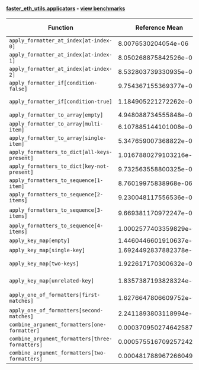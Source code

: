 #### [faster_eth_utils.applicators](https://github.com/BobTheBuidler/faster-eth-utils/blob/pin-eth-typing/faster_eth_utils/applicators.py) - [view benchmarks](https://github.com/BobTheBuidler/faster-eth-utils/blob/pin-eth-typing/benchmarks/test_applicators_benchmarks.py)

| Function | Reference Mean | Faster Mean | % Change | Speedup (%) | x Faster | Faster |
|----------|---------------|-------------|----------|-------------|----------|--------|
| `apply_formatter_at_index[at-index-0]` | 8.0076530204054e-06 | 8.623238100946047e-06 | -7.69% | -7.14% | 0.93x | ❌ |
| `apply_formatter_at_index[at-index-1]` | 8.050268875842526e-06 | 8.554360080987196e-06 | -6.26% | -5.89% | 0.94x | ❌ |
| `apply_formatter_at_index[at-index-2]` | 8.532803739330935e-06 | 8.490069640609927e-06 | 0.50% | 0.50% | 1.01x | ✅ |
| `apply_formatter_if[condition-false]` | 9.754367155369377e-07 | 9.259749583031406e-07 | 5.07% | 5.34% | 1.05x | ✅ |
| `apply_formatter_if[condition-true]` | 1.184905221272262e-06 | 1.4135065429991077e-06 | -19.29% | -16.17% | 0.84x | ❌ |
| `apply_formatter_to_array[empty]` | 4.948088734555848e-06 | 4.782289421887672e-06 | 3.35% | 3.47% | 1.03x | ✅ |
| `apply_formatter_to_array[multi-item]` | 6.107885144101008e-06 | 6.236595422635211e-06 | -2.11% | -2.06% | 0.98x | ❌ |
| `apply_formatter_to_array[single-item]` | 5.347659007368822e-06 | 5.419214892108624e-06 | -1.34% | -1.32% | 0.99x | ❌ |
| `apply_formatters_to_dict[all-keys-present]` | 1.0167880279103216e-05 | 5.028162916032114e-06 | 50.55% | 102.22% | 2.02x | ✅ |
| `apply_formatters_to_dict[key-not-present]` | 9.732563558800325e-06 | 4.48955641058227e-06 | 53.87% | 116.78% | 2.17x | ✅ |
| `apply_formatters_to_sequence[1-item]` | 8.76019975838968e-06 | 5.541722140253568e-06 | 36.74% | 58.08% | 1.58x | ✅ |
| `apply_formatters_to_sequence[2-items]` | 9.230048117556536e-06 | 5.92914640291752e-06 | 35.76% | 55.67% | 1.56x | ✅ |
| `apply_formatters_to_sequence[3-items]` | 9.669381170972247e-06 | 6.3583149240337976e-06 | 34.24% | 52.07% | 1.52x | ✅ |
| `apply_formatters_to_sequence[4-items]` | 1.0002577403359829e-05 | 6.732843237837477e-06 | 32.69% | 48.56% | 1.49x | ✅ |
| `apply_key_map[empty]` | 1.4460446601910637e-05 | 8.265505972139864e-06 | 42.84% | 74.95% | 1.75x | ✅ |
| `apply_key_map[single-key]` | 1.6924492837882378e-05 | 9.753816311859357e-06 | 42.37% | 73.52% | 1.74x | ✅ |
| `apply_key_map[two-keys]` | 1.922617170300632e-05 | 1.1548276582290635e-05 | 39.93% | 66.49% | 1.66x | ✅ |
| `apply_key_map[unrelated-key]` | 1.8357387193828324e-05 | 1.0545961864504029e-05 | 42.55% | 74.07% | 1.74x | ✅ |
| `apply_one_of_formatters[first-matches]` | 1.6276647806609752e-06 | 1.4846302141952712e-06 | 8.79% | 9.63% | 1.10x | ✅ |
| `apply_one_of_formatters[second-matches]` | 2.2411893803118994e-06 | 1.821207711848144e-06 | 18.74% | 23.06% | 1.23x | ✅ |
| `combine_argument_formatters[one-formatter]` | 0.0003709502746425878 | 0.0012984199389427468 | -250.03% | -71.43% | 0.29x | ❌ |
| `combine_argument_formatters[three-formatters]` | 0.0005755167092572429 | 0.001551069219709404 | -169.51% | -62.90% | 0.37x | ❌ |
| `combine_argument_formatters[two-formatters]` | 0.00048178896726604984 | 0.0015378227587936621 | -219.19% | -68.67% | 0.31x | ❌ |
